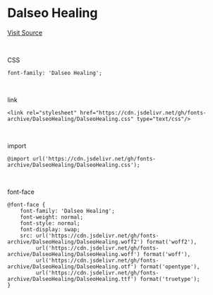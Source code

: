 # Dalseo Healing

[Visit Source](https://dalseo.daegu.kr/index.do?menu_id=00003453)

&nbsp;

CSS

```
font-family: 'Dalseo Healing';
```

&nbsp;

link

```
<link rel="stylesheet" href="https://cdn.jsdelivr.net/gh/fonts-archive/DalseoHealing/DalseoHealing.css" type="text/css"/>
```

&nbsp;

import

```
@import url('https://cdn.jsdelivr.net/gh/fonts-archive/DalseoHealing/DalseoHealing.css');
```

&nbsp;

font-face

```
@font-face {
    font-family: 'Dalseo Healing';
    font-weight: normal;
    font-style: normal;
    font-display: swap;
    src: url('https://cdn.jsdelivr.net/gh/fonts-archive/DalseoHealing/DalseoHealing.woff2') format('woff2'),
         url('https://cdn.jsdelivr.net/gh/fonts-archive/DalseoHealing/DalseoHealing.woff') format('woff'),
         url('https://cdn.jsdelivr.net/gh/fonts-archive/DalseoHealing/DalseoHealing.otf') format('opentype'),
         url('https://cdn.jsdelivr.net/gh/fonts-archive/DalseoHealing/DalseoHealing.ttf') format('truetype');
}
```
